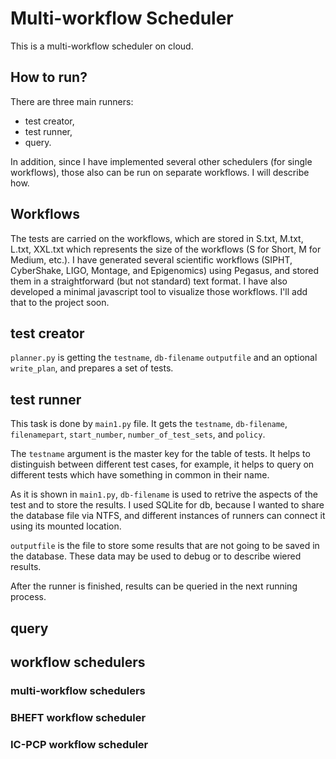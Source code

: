 # Multi-workflow Scheduler
This is a multi-workflow scheduler on cloud.

## How to run?
There are three main runners:

 - test creator,
 - test runner,
 - query.

In addition, since I have implemented several other schedulers (for single workflows), those also can be run on separate workflows. I will describe how.

## Workflows
The tests are carried on the workflows, which are stored in S.txt, M.txt, L.txt, XXL.txt which represents the size of the workflows (S for Short, M for Medium, etc.).
I have generated several scientific workflows (SIPHT, CyberShake, LIGO, Montage, and Epigenomics) using Pegasus, and stored them in a straightforward (but not standard) text format. I have also developed a minimal javascript tool to visualize those workflows. I'll add that to the project soon.

## test creator
`planner.py` is getting the `testname`, `db-filename` `outputfile` and an optional `write_plan`, and prepares a set of tests.

## test runner
This task is done by `main1.py` file. It gets the `testname`, `db-filename`, `filenamepart`, `start_number`, `number_of_test_sets`, and `policy`.

The `testname` argument is the master key for the table of tests. It helps to distinguish between different test cases, for example, it helps to query on different tests which have something in common in their name.

 As it is shown in `main1.py`, `db-filename` is used to retrive the aspects of the test and to store the results. I used SQLite for db, because I wanted to share the database file via NTFS, and different instances of runners can connect it using its mounted location.

`outputfile` is the file to store some results that are not going to be saved in the database. These data may be used to debug or to describe wiered results.

After the runner is finished, results can be queried in the next running process.

## query


## workflow schedulers

### multi-workflow schedulers

### BHEFT workflow scheduler

### IC-PCP workflow scheduler
